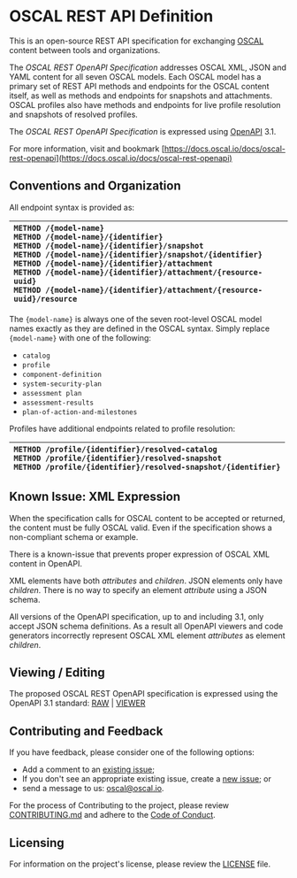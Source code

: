 # OSCAL REST API Definition

This is an open-source REST API specification for exchanging [OSCAL](https://pages.nist.gov/OSCAL/) content between tools and organizations.

The _OSCAL REST OpenAPI Specification_ addresses OSCAL XML, JSON and YAML content for all seven OSCAL models. Each OSCAL model has a primary set of REST API methods and endpoints for the OSCAL content itself, as well as methods and endpoints for snapshots and attachments. OSCAL profiles also have methods and endpoints for live profile resolution and snapshots of resolved profiles.

The _OSCAL REST OpenAPI Specification_ is expressed using [OpenAPI](https://www.openapis.org/) 3.1.

For more information, visit and bookmark [https://docs.oscal.io/docs/oscal-rest-openapi](https://docs.oscal.io/docs/oscal-rest-openapi)

## Conventions and Organization

All endpoint syntax is provided as:

|`METHOD /{model-name}`<br />`METHOD /{model-name}/{identifier}`<br />`METHOD /{model-name}/{identifier}/snapshot`<br />`METHOD /{model-name}/{identifier}/snapshot/{identifier}`<br />`METHOD /{model-name}/{identifier}/attachment`<br />`METHOD /{model-name}/{identifier}/attachment/{resource-uuid}`<br />`METHOD /{model-name}/{identifier}/attachment/{resource-uuid}/resource`|
|:--- |

The `{model-name}` is always one of the seven root-level OSCAL model names exactly as they are defined in the OSCAL syntax. Simply replace `{model-name}` with one of the following:

- `catalog`
- `profile`
- `component-definition`
- `system-security-plan`
- `assessment plan`
- `assessment-results`
- `plan-of-action-and-milestones`

Profiles have additional endpoints related to profile resolution:

|`METHOD /profile/{identifier}/resolved-catalog`<br />`METHOD /profile/{identifier}/resolved-snapshot`<br />`METHOD /profile/{identifier}/resolved-snapshot/{identifier}`|
|:--- |

## Known Issue: XML Expression

When the specification calls for OSCAL content to be accepted or returned, the content must be fully OSCAL valid. Even if the specification shows a non-compliant schema or example.

There is a known-issue that prevents proper expression of OSCAL XML content in OpenAPI.

XML elements have both _attributes_ and _children_. JSON elements only have _children_. There is no way to specify an element _attribute_ using a JSON schema.

All versions of the OpenAPI specification, up to and including 3.1, only accept JSON schema definitions. As a result all OpenAPI viewers and code generators incorrectly represent OSCAL XML element _attributes_ as element _children_.

## Viewing / Editing

The proposed OSCAL REST OpenAPI specification is expressed using the OpenAPI 3.1 standard:
[RAW](OSCALRestOpenAPI.json) | [VIEWER](https://raw.githack.com/EasyDynamics/oscal-rest/develop/viewer/index.html?url=https://raw.githubusercontent.com/EasyDynamics/oscal-rest/develop/OSCALRestOpenAPI.json)


## Contributing and Feedback

If you have feedback, please consider one of the following options:
- Add a comment to an [existing issue](https://github.com/EasyDynamics/oscal-rest/issues);
- If you don't see an appropriate existing issue, create a [new issue](https://github.com/EasyDynamics/oscal-rest/issues/new); or
- send a message to us: [oscal@oscal.io](mailto:oscal@oscal.io).

For the process of Contributing to the project, please review
[CONTRIBUTING.md](https://github.com/EasyDynamics/.github/blob/main/CONTRIBUTING.md)
and adhere to the [Code of Conduct](https://github.com/EasyDynamics/.github/blob/main/CODE_OF_CONDUCT.md).

## Licensing

For information on the project's license, please review the [LICENSE](/LICENSE) file.
